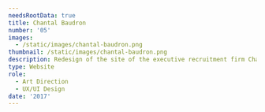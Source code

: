 ```yaml
---
needsRootData: true
title: Chantal Baudron
number: '05'
images:
  - /static/images/chantal-baudron.png
thumbnail: /static/images/chantal-baudron.png
description: Redesign of the site of the executive recruitment firm Chantal Baudron.
type: Website
role:
  - Art Direction
  - UX/UI Design
date: '2017'
---
```



